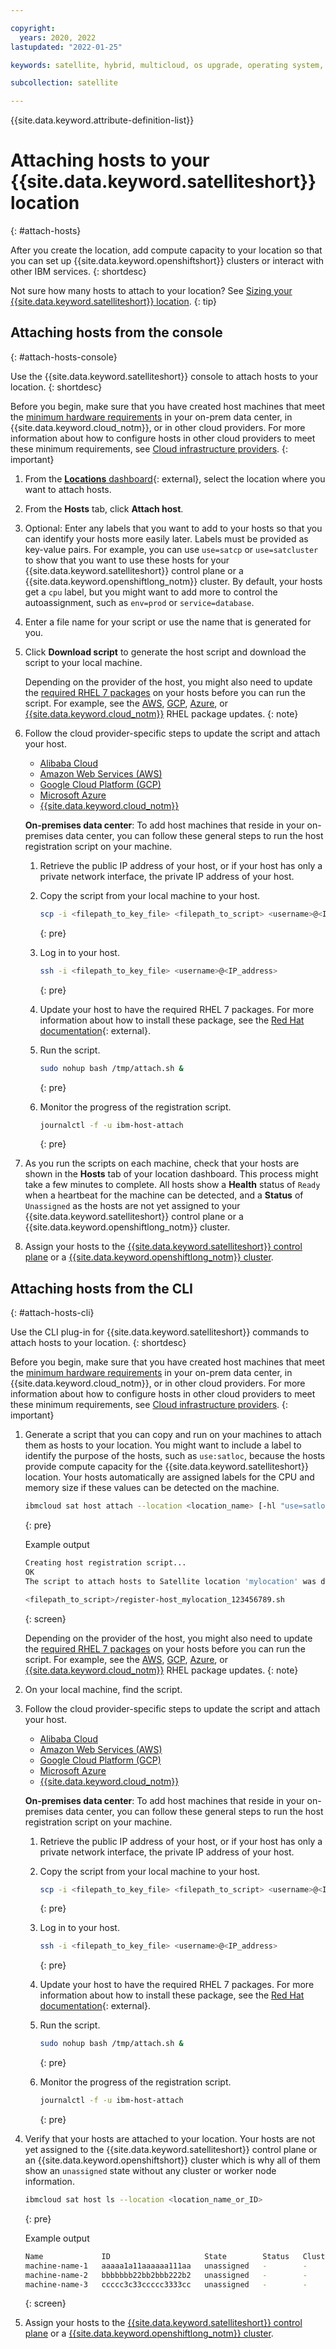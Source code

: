 ```yaml
---

copyright:
  years: 2020, 2022
lastupdated: "2022-01-25"

keywords: satellite, hybrid, multicloud, os upgrade, operating system, security patch

subcollection: satellite

---
```


{{site.data.keyword.attribute-definition-list}}

# Attaching hosts to your {{site.data.keyword.satelliteshort}} location
{: #attach-hosts}

After you create the location, add compute capacity to your location so that you can set up {{site.data.keyword.openshiftshort}} clusters or interact with other IBM services.
{: shortdesc}

Not sure how many hosts to attach to your location? See [Sizing your {{site.data.keyword.satelliteshort}} location](/docs/satellite?topic=satellite-about-locations#location-sizing).
{: tip}

## Attaching hosts from the console
{: #attach-hosts-console}

Use the {{site.data.keyword.satelliteshort}} console to attach hosts to your location.
{: shortdesc}

Before you begin, make sure that you have created host machines that meet the [minimum hardware requirements](/docs/satellite?topic=satellite-host-reqs) in your on-prem data center, in {{site.data.keyword.cloud_notm}}, or in other cloud providers. For more information about how to configure hosts in other cloud providers to meet these minimum requirements, see [Cloud infrastructure providers](/docs/satellite?topic=satellite-infrastructure-plan).
{: important}

1. From the [**Locations** dashboard](https://cloud.ibm.com/satellite/locations){: external}, select the location where you want to attach hosts.  
2. From the **Hosts** tab, click **Attach host**.
3. Optional: Enter any labels that you want to add to your hosts so that you can identify your hosts more easily later. Labels must be provided as key-value pairs. For example, you can use `use=satcp` or `use=satcluster` to show that you want to use these hosts for your {{site.data.keyword.satelliteshort}} control plane or a {{site.data.keyword.openshiftlong_notm}} cluster. By default, your hosts get a `cpu` label, but you might want to add more to control the autoassignment, such as `env=prod` or `service=database`.
4. Enter a file name for your script or use the name that is generated for you.
5. Click **Download script** to generate the host script and download the script to your local machine.

    Depending on the provider of the host, you might also need to update the [required RHEL 7 packages](/docs/satellite?topic=satellite-host-reqs) on your hosts before you can run the script. For example, see the [AWS](/docs/satellite?topic=satellite-aws), [GCP](/docs/satellite?topic=satellite-gcp), [Azure](/docs/satellite?topic=satellite-azure), or [{{site.data.keyword.cloud_notm}}](/docs/satellite?topic=satellite-ibm) RHEL package updates.
    {: note}

6. Follow the cloud provider-specific steps to update the script and attach your host.
    - [Alibaba Cloud](/docs/satellite?topic=satellite-alibaba)
    - [Amazon Web Services (AWS)](/docs/satellite?topic=satellite-aws)
    - [Google Cloud Platform (GCP)](/docs/satellite?topic=satellite-gcp)
    - [Microsoft Azure](/docs/satellite?topic=satellite-azure)
    - [{{site.data.keyword.cloud_notm}}](/docs/satellite?topic=satellite-ibm)

    **On-premises data center**: To add host machines that reside in your on-premises data center, you can follow these general steps to run the host registration script on your machine.

    1. Retrieve the public IP address of your host, or if your host has only a private network interface, the private IP address of your host.      
    2. Copy the script from your local machine to your host.
        ```sh
        scp -i <filepath_to_key_file> <filepath_to_script> <username>@<IP_address>:/tmp/attach.sh
        ```
        {: pre}        

    3. Log in to your host.
        ```sh
        ssh -i <filepath_to_key_file> <username>@<IP_address>
        ```
        {: pre}

    4. Update your host to have the required RHEL 7 packages. For more information about how to install these package, see the [Red Hat documentation](https://access.redhat.com/solutions/253273){: external}.
    5. Run the script.
        ```sh
        sudo nohup bash /tmp/attach.sh &
        ```
        {: pre}

    6. Monitor the progress of the registration script.
        ```sh
        journalctl -f -u ibm-host-attach
        ```
        {: pre}

7. As you run the scripts on each machine, check that your hosts are shown in the **Hosts** tab of your location dashboard. This process might take a few minutes to complete. All hosts show a **Health** status of `Ready` when a heartbeat for the machine can be detected, and a **Status** of `Unassigned` as the hosts are not yet assigned to your {{site.data.keyword.satelliteshort}} control plane or a {{site.data.keyword.openshiftlong_notm}} cluster.

8. Assign your hosts to the [{{site.data.keyword.satelliteshort}} control plane](/docs/satellite?topic=satellite-locations#setup-control-plane) or a [{{site.data.keyword.openshiftlong_notm}} cluster](/docs/openshift?topic=openshift-satellite-clusters).

## Attaching hosts from the CLI
{: #attach-hosts-cli}

Use the CLI plug-in for {{site.data.keyword.satelliteshort}} commands to attach hosts to your location.
{: shortdesc}

Before you begin, make sure that you have created host machines that meet the [minimum hardware requirements](/docs/satellite?topic=satellite-host-reqs) in your on-prem data center, in {{site.data.keyword.cloud_notm}}, or in other cloud providers. For more information about how to configure hosts in other cloud providers to meet these minimum requirements, see [Cloud infrastructure providers](/docs/satellite?topic=satellite-infrastructure-plan).
{: important}

1. Generate a script that you can copy and run on your machines to attach them as hosts to your location. You might want to include a label to identify the purpose of the hosts, such as `use:satloc`, because the hosts provide compute capacity for the {{site.data.keyword.satelliteshort}} location. Your hosts automatically are assigned labels for the CPU and memory size if these values can be detected on the machine.
    ```sh
    ibmcloud sat host attach --location <location_name> [-hl "use=satloc"]
    ```
    {: pre}

    Example output
    ```sh
    Creating host registration script...
    OK
    The script to attach hosts to Satellite location 'mylocation' was downloaded to the following location:

    <filepath_to_script>/register-host_mylocation_123456789.sh
    ```
    {: screen}

    Depending on the provider of the host, you might also need to update the [required RHEL 7 packages](/docs/satellite?topic=satellite-host-reqs) on your hosts before you can run the script. For example, see the [AWS](/docs/satellite?topic=satellite-aws), [GCP](/docs/satellite?topic=satellite-gcp), [Azure](/docs/satellite?topic=satellite-azure), or [{{site.data.keyword.cloud_notm}}](/docs/satellite?topic=satellite-ibm) RHEL package updates.
    {: note}

2. On your local machine, find the script.
3. Follow the cloud provider-specific steps to update the script and attach your host.
    - [Alibaba Cloud](/docs/satellite?topic=satellite-alibaba)
    - [Amazon Web Services (AWS)](/docs/satellite?topic=satellite-aws)
    - [Google Cloud Platform (GCP)](/docs/satellite?topic=satellite-gcp)
    - [Microsoft Azure](/docs/satellite?topic=satellite-azure)
    - [{{site.data.keyword.cloud_notm}}](/docs/satellite?topic=satellite-ibm)

    **On-premises data center**: To add host machines that reside in your on-premises data center, you can follow these general steps to run the host registration script on your machine.

    1. Retrieve the public IP address of your host, or if your host has only a private network interface, the private IP address of your host.      
    2. Copy the script from your local machine to your host.
        ```sh
        scp -i <filepath_to_key_file> <filepath_to_script> <username>@<IP_address>:/tmp/attach.sh
        ```
        {: pre}        

    3. Log in to your host.
        ```sh
        ssh -i <filepath_to_key_file> <username>@<IP_address>
        ```
        {: pre}

    4. Update your host to have the required RHEL 7 packages. For more information about how to install these package, see the [Red Hat documentation](https://access.redhat.com/solutions/253273){: external}.
    5. Run the script.
        ```sh
        sudo nohup bash /tmp/attach.sh &
        ```
        {: pre}

    6. Monitor the progress of the registration script.
        ```sh
        journalctl -f -u ibm-host-attach
        ```
        {: pre}

4. Verify that your hosts are attached to your location. Your hosts are not yet assigned to the {{site.data.keyword.satelliteshort}} control plane or an {{site.data.keyword.openshiftshort}} cluster which is why all of them show an `unassigned` state without any cluster or worker node information.
    ```sh
    ibmcloud sat host ls --location <location_name_or_ID>
    ```
    {: pre}

    Example output
    ```sh
    Name             ID                     State        Status   Cluster   Worker ID   Worker IP   
    machine-name-1   aaaaa1a11aaaaaa111aa   unassigned   -        -         -           -   
    machine-name-2   bbbbbbb22bb2bbb222b2   unassigned   -        -         -           -   
    machine-name-3   ccccc3c33ccccc3333cc   unassigned   -        -         -           -  
    ```
    {: screen}

5. Assign your hosts to the [{{site.data.keyword.satelliteshort}} control plane](/docs/satellite?topic=satellite-locations#setup-control-plane) or a [{{site.data.keyword.openshiftlong_notm}} cluster](/docs/openshift?topic=openshift-satellite-clusters).

